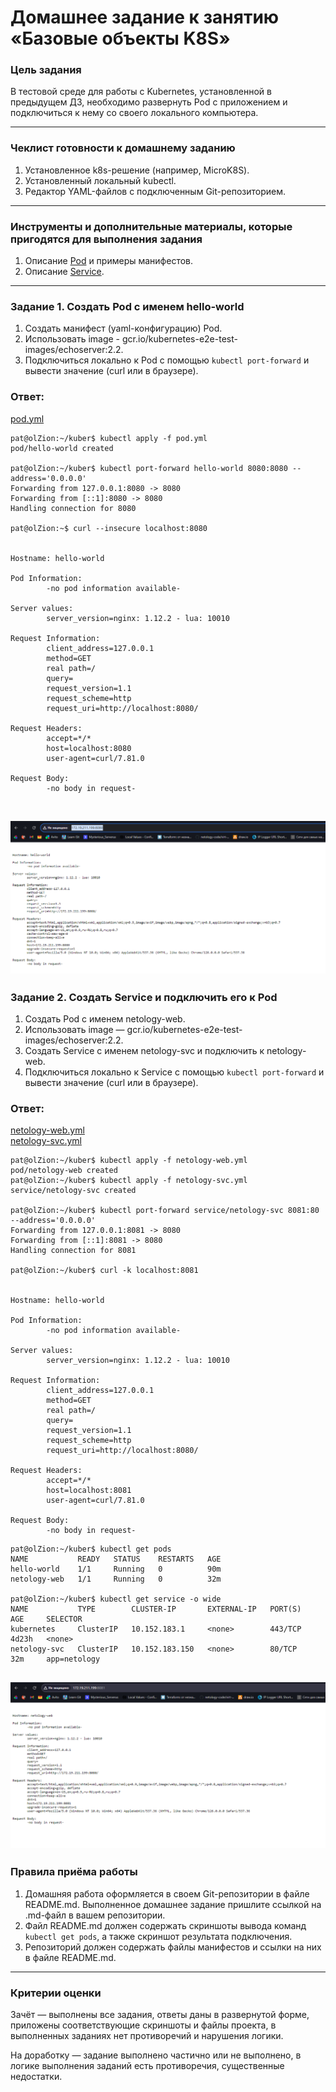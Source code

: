 # Домашнее задание к занятию «Базовые объекты K8S»

### Цель задания

В тестовой среде для работы с Kubernetes, установленной в предыдущем ДЗ, необходимо развернуть Pod с приложением и подключиться к нему со своего локального компьютера. 

------

### Чеклист готовности к домашнему заданию

1. Установленное k8s-решение (например, MicroK8S).
2. Установленный локальный kubectl.
3. Редактор YAML-файлов с подключенным Git-репозиторием.

------

### Инструменты и дополнительные материалы, которые пригодятся для выполнения задания

1. Описание [Pod](https://kubernetes.io/docs/concepts/workloads/pods/) и примеры манифестов.
2. Описание [Service](https://kubernetes.io/docs/concepts/services-networking/service/).

------

### Задание 1. Создать Pod с именем hello-world

1. Создать манифест (yaml-конфигурацию) Pod.
2. Использовать image - gcr.io/kubernetes-e2e-test-images/echoserver:2.2.
3. Подключиться локально к Pod с помощью `kubectl port-forward` и вывести значение (curl или в браузере).

### Ответ:
[pod.yml](https://github.com/PatKolzin/kuber-1.2/blob/main/pod.yml)
```
pat@olZion:~/kuber$ kubectl apply -f pod.yml
pod/hello-world created

pat@olZion:~/kuber$ kubectl port-forward hello-world 8080:8080 --address='0.0.0.0'
Forwarding from 127.0.0.1:8080 -> 8080
Forwarding from [::1]:8080 -> 8080
Handling connection for 8080

pat@olZion:~$ curl --insecure localhost:8080


Hostname: hello-world

Pod Information:
        -no pod information available-

Server values:
        server_version=nginx: 1.12.2 - lua: 10010

Request Information:
        client_address=127.0.0.1
        method=GET
        real path=/
        query=
        request_version=1.1
        request_scheme=http
        request_uri=http://localhost:8080/

Request Headers:
        accept=*/*
        host=localhost:8080
        user-agent=curl/7.81.0

Request Body:
        -no body in request-


```
![hello-word](https://github.com/PatKolzin/kuber-1.2/blob/main/images/kub1.png)
------

### Задание 2. Создать Service и подключить его к Pod

1. Создать Pod с именем netology-web.
2. Использовать image — gcr.io/kubernetes-e2e-test-images/echoserver:2.2.
3. Создать Service с именем netology-svc и подключить к netology-web.
4. Подключиться локально к Service с помощью `kubectl port-forward` и вывести значение (curl или в браузере).

### Ответ:
[netology-web.yml](https://github.com/PatKolzin/kuber-1.2/blob/main/netology-web.yml)  
[netology-svc.yml](https://github.com/PatKolzin/kuber-1.2/blob/main/netology-svc.yml)  
```
pat@olZion:~/kuber$ kubectl apply -f netology-web.yml
pod/netology-web created
pat@olZion:~/kuber$ kubectl apply -f netology-svc.yml
service/netology-svc created

pat@olZion:~/kuber$ kubectl port-forward service/netology-svc 8081:80 --address='0.0.0.0'
Forwarding from 127.0.0.1:8081 -> 8080
Forwarding from [::1]:8081 -> 8080
Handling connection for 8081

pat@olZion:~/kuber$ curl -k localhost:8081


Hostname: hello-world

Pod Information:
        -no pod information available-

Server values:
        server_version=nginx: 1.12.2 - lua: 10010

Request Information:
        client_address=127.0.0.1
        method=GET
        real path=/
        query=
        request_version=1.1
        request_scheme=http
        request_uri=http://localhost:8080/

Request Headers:
        accept=*/*
        host=localhost:8081
        user-agent=curl/7.81.0

Request Body:
        -no body in request-

```
```
pat@olZion:~/kuber$ kubectl get pods
NAME           READY   STATUS    RESTARTS   AGE
hello-world    1/1     Running   0          90m
netology-web   1/1     Running   0          32m

pat@olZion:~/kuber$ kubectl get service -o wide
NAME           TYPE        CLUSTER-IP       EXTERNAL-IP   PORT(S)   AGE     SELECTOR
kubernetes     ClusterIP   10.152.183.1     <none>        443/TCP   4d23h   <none>
netology-svc   ClusterIP   10.152.183.150   <none>        80/TCP    32m     app=netology

```
![service](https://github.com/PatKolzin/kuber-1.2/blob/main/images/kub2.png)
------

### Правила приёма работы

1. Домашняя работа оформляется в своем Git-репозитории в файле README.md. Выполненное домашнее задание пришлите ссылкой на .md-файл в вашем репозитории.
2. Файл README.md должен содержать скриншоты вывода команд `kubectl get pods`, а также скриншот результата подключения.
3. Репозиторий должен содержать файлы манифестов и ссылки на них в файле README.md.

------

### Критерии оценки
Зачёт — выполнены все задания, ответы даны в развернутой форме, приложены соответствующие скриншоты и файлы проекта, в выполненных заданиях нет противоречий и нарушения логики.

На доработку — задание выполнено частично или не выполнено, в логике выполнения заданий есть противоречия, существенные недостатки.

